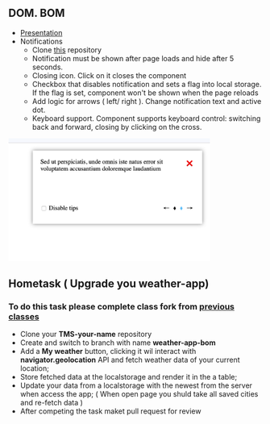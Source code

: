 ## DOM. BOM

* [Presentation](https://slides.com/danielsuleiman/dombom/#/)
* Notifications
  * Clone [this](https://github.com/tr3v3r/notification) repository
  * Notification must be shown after page loads and hide after 5 seconds.
  * Closing icon. Click on it closes the component
  * Checkbox that disables notification and sets a flag into local storage. If the flag is set, component won't be shown when the page reloads
  * Add logic for arrows ( left/ right ). Change notification text and active dot.
  * Keyboard support. Component supports keyboard control: switching back and forward, closing by clicking on the cross.

<img src="./assets/notification.png" width="400">

## Hometask ( Upgrade you weather-app)
### To do this task please complete class fork from [previous classes](https://github.com/tr3v3r/TMS/blob/master/Async.md)
* Clone your **TMS-your-name** repository
* Create and switch to branch with name **weather-app-bom**
* Add a **My weather** button, clicking it wil interact with **navigator.geolocation** API and fetch weather data of your current location;
* Store fetched data at the localstorage and render it in the a table;
* Update your data from a localstorage with the newest from the server when access the app; ( When open page you shuld take all saved cities and re-fetch data )
* After competing the task maket pull request for review

